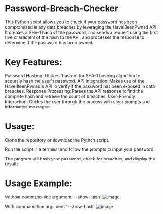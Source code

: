 # Password-Breach-Checker
This Python script allows you to check if your password has been compromised in any data breaches by leveraging the HaveIBeenPwned API. It creates a SHA-1 hash of the password, and sends a request using the first five characters of the hash to the API, and processes the response to determine if the password has been pwned.

# Key Features:
Password Hashing: Utilizes 'hashlib' for SHA-1 hashing algorithm to securely hash the user's password.
API Integration: Makes use of the HaveIBeenPwned's API to verify if the password has been exposed in data breaches.
Response Processing: Parses the API response to find the complete hash and retrieve the count of breaches.
User-Friendly Interaction: Guides the user through the process with clear prompts and informative messages.

# Usage:
Clone the repository or download the Python script.

Run the script in a terminal and follow the prompts to input your password.

The program will hash your password, check for breaches, and display the results.

# Usage Example:

Without command-line argument '--show-hash'
![image](https://github.com/SriharC/Password-Breach-Checker/assets/42175655/2382c7a6-121d-41ad-8854-19a0e82c6dfd)

With command-line argument '--show-hash'
![image](https://github.com/SriharC/Password-Breach-Checker/assets/42175655/6bf9d798-65f3-4b0a-8a83-5b6bca8dd6c6)
